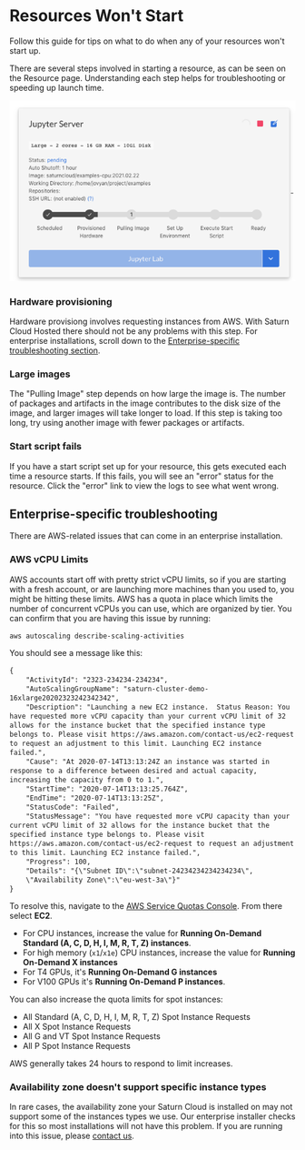 # Resources Won't Start

Follow this guide for tips on what to do when any of your resources won't start up.

There are several steps involved in starting a resource, as can be seen on the Resource page. Understanding each step helps for troubleshooting or speeding up launch time.

<img src="/images/docs/resource-starting.png" alt="Steps for launching resources" class="doc-image">

### Hardware provisioning

Hardware provisiong involves requesting instances from AWS. With Saturn Cloud Hosted there should not be any problems with this step. For enterprise installations, scroll down to the [Enterprise-specific troubleshooting section](#enterprise-specific-troubleshooting).

### Large images

The "Pulling Image" step depends on how large the image is. The number of packages and artifacts in the image contributes to the disk size of the image, and larger images will take longer to load. If this step is taking too long, try using another image with fewer packages or artifacts.

### Start script fails

If you have a start script set up for your resource, this gets executed each time a resource starts. If this fails, you will see an "error" status for the resource. Click the "error" link to view the logs to see what went wrong.

## Enterprise-specific troubleshooting

There are AWS-related issues that can come in an enterprise installation.

### AWS vCPU Limits

AWS accounts start off with pretty strict vCPU limits, so if you are starting with a fresh account, or are launching more machines than you used to, you might be hitting these limits. AWS has a quota in place which limits the number of concurrent vCPUs you can use, which are organized by tier. You can confirm that you are having this issue by running:

```
aws autoscaling describe-scaling-activities
```

You should see a message like this:

```
{
    "ActivityId": "2323-234234-234234",
    "AutoScalingGroupName": "saturn-cluster-demo-16xlarge20202323242342342",
    "Description": "Launching a new EC2 instance.  Status Reason: You have requested more vCPU capacity than your current vCPU limit of 32 allows for the instance bucket that the specified instance type belongs to. Please visit https://aws.amazon.com/contact-us/ec2-request to request an adjustment to this limit. Launching EC2 instance failed.",
    "Cause": "At 2020-07-14T13:13:24Z an instance was started in response to a difference between desired and actual capacity, increasing the capacity from 0 to 1.",
    "StartTime": "2020-07-14T13:13:25.764Z",
    "EndTime": "2020-07-14T13:13:25Z",
    "StatusCode": "Failed",
    "StatusMessage": "You have requested more vCPU capacity than your current vCPU limit of 32 allows for the instance bucket that the specified instance type belongs to. Please visit https://aws.amazon.com/contact-us/ec2-request to request an adjustment to this limit. Launching EC2 instance failed.",
    "Progress": 100,
    "Details": "{\"Subnet ID\":\"subnet-24234234234234234\",
    \"Availability Zone\":\"eu-west-3a\"}"
}
```
To resolve this, navigate to the <a href="https://console.aws.amazon.com/servicequotas/home" target='_blank' rel='noopener'>AWS Service Quotas Console</a>. From there select **EC2**.

- For CPU instances, increase the value for **Running On-Demand Standard (A, C, D, H, I, M, R, T, Z) instances**.
- For high memory (`x1`/`x1e`) CPU instances, increase the value for **Running On-Demand X instances**
- For T4 GPUs, it's **Running On-Demand G instances**
- For V100 GPUs it's **Running On-Demand P instances**.

You can also increase the quota limits for spot instances:
- All Standard (A, C, D, H, I, M, R, T, Z) Spot Instance Requests
- All X Spot Instance Requests
- All G and VT Spot Instance Requests
- All P Spot Instance Requests

AWS generally takes 24 hours to respond to limit increases.

### Availability zone doesn't support specific instance types

In rare cases, the availability zone your Saturn Cloud is installed on may not support some of the instances types we use. Our enterprise installer checks for this so most installations will not have this problem. If you are running into this issue, please <a href="/docs">contact us</a>.
